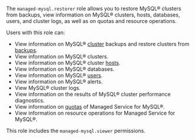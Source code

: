 The `managed-mysql.restorer` role allows you to restore MySQL® clusters from backups, view information on MySQL® clusters, hosts, databases, users, and cluster logs, as well as on quotas and resource operations.

Users with this role can:
* View information on MySQL® [cluster](../../managed-mysql/concepts/index.md) backups and restore clusters from [backups](../../managed-mysql/concepts/backup.md).
* View information on MySQL® clusters.
* View information on MySQL® cluster [hosts](../../managed-mysql/concepts/instance-types.md).
* View information on MySQL® databases.
* View information on MySQL® [users](../../managed-mysql/concepts/user-rights.md).
* View information on MySQL® alerts.
* View MySQL® cluster logs.
* View information on the results of MySQL® cluster performance diagnostics.
* View information on [quotas](../../managed-mysql/concepts/limits.md#mmy-quotas) of Managed Service for MySQL®.
* View information on resource operations for Managed Service for MySQL®.

This role includes the `managed-mysql.viewer` permissions.